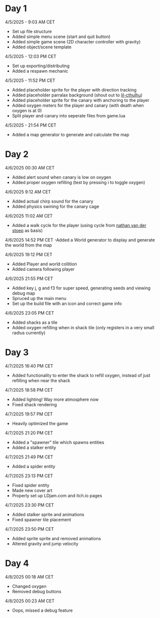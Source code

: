 # Day 1
4/5/2025 - 9:03 AM CET
- Set up file structure
- Added simple menu scene (start and quit button)
- Added simple game scene (2D character controller with gravity)
- Added object/scene template 

4/5/2025 - 12:03 PM CET
- Set up exporting/distributing
- Added a respawn mechanic

4/5/2025 - 11:52 PM CET
- Added placeholder sprite for the player with direction tracking
- Added placeholder parralax background (shout out to [lil-cthulhu](https://lil-cthulhu.itch.io/pixel-art-cave-background))
- Added placeholder sprite for the canary with anchoring to the player 
- Added oxygen meters for the player and canary (with death when oxygen is at 0)
- Split player and canary into seperate files from game.lua

4/5/2025 - 21:54 PM CET
- Added a map generator to generate and calculate the map

# Day 2
4/6/2025 00:30 AM CET
- Added alert sound when canary is low on oxygen
- Added proper oxygen refilling (test by pressing i to toggle oxygen)

4/6/2025 9:12 AM CET
- Added actual chirp sound for the canary
- Added physics swining for the canary cage

4/6/2025 11:02 AM CET
- Added a walk cycle for the player (using cycle from [nathan van der stoep](https://nathanvanderstoep.itch.io/walk-cycle-template) as basis)

4/6/2025 14:52 PM CET
-Added a World generator to display and generate the world from the map

4/6/2025 19:12 PM CET
- Added Player and world collition
- Added camera following player

4/6/2025 21:55 PM CET
- Added key j, g and f3 for super speed, generating seeds and viewing debug map
- Spruced up the main menu
- Set up the build file with an icon and correct game info

4/6/2025 23:05 PM CET
- Added shacks as a tile
- Added oxygen refilling when in shack tile (only registers in a very small radius currently)

# Day 3
4/7/2025 16:40 PM CET
- Added functionality to enter the shack to refill oxygen, instead of just refilling when near the shack

4/7/2025 18:58 PM CET
- Added lighting! Way more atmosphere now
- Fixed shack rendering

4/7/2025 19:57 PM CET
- Heavily optimized the game

4/7/2025 21:20 PM CET
- Added a "spawner" tile which spawns entities
- Added a stalker entity

4/7/2025 21:49 PM CET
- Added a spider entity

4/7/2025 23:13 PM CET
- Fixed spider entity
- Made new cover art
- Properly set up LDjam.com and itch.io pages

4/7/2025 23:30 PM CET
- Added stalker sprite and animations
- Fixed spawner tile placement

4/7/2025 23:50 PM CET
- Added sprite sprite and removed animations
- Altered gravity and jump velocity

# Day 4
4/8/2025 00:18 AM CET
- Changed oxygen
- Removed debug buttons

4/8/2025 00:23 AM CET
- Oops, missed a debug feature

